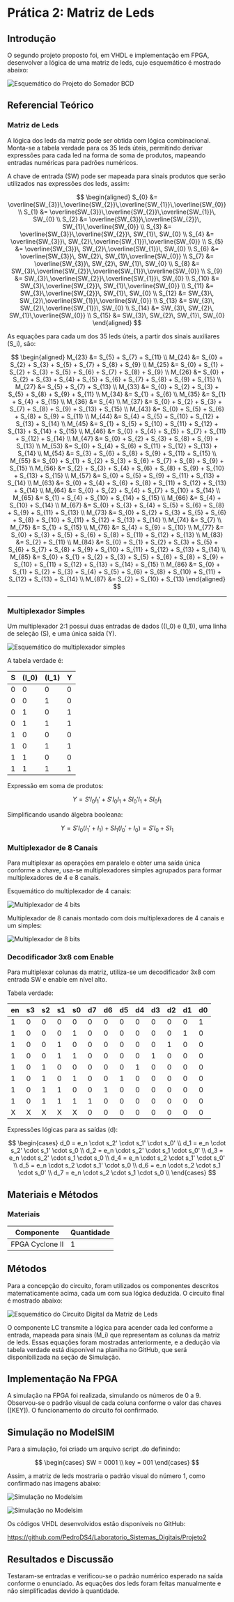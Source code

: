# Prática 2: Matriz de Leds

## Introdução

O segundo projeto proposto foi, em VHDL e implementação em FPGA, desenvolver a lógica de uma matriz de leds, cujo esquemático é mostrado abaixo:

![Esquemático do Projeto do Somador BCD](figuras/matriz_leds.png)

## Referencial Teórico

### Matriz de Leds

A lógica dos leds da matriz pode ser obtida com lógica combinacional. Monta-se a tabela verdade para os 35 leds úteis, permitindo derivar expressões para cada led na forma de soma de produtos, mapeando entradas numéricas para padrões numéricos.

A chave de entrada \(SW\) pode ser mapeada para sinais produtos que serão utilizados nas expressões dos leds, assim:

$$
\begin{aligned}
S_{0}  &= \overline{SW_{3}}\,\overline{SW_{2}}\,\overline{SW_{1}}\,\overline{SW_{0}} \\
S_{1}  &= \overline{SW_{3}}\,\overline{SW_{2}}\,\overline{SW_{1}}\, SW_{0} \\
S_{2}  &= \overline{SW_{3}}\,\overline{SW_{2}}\, SW_{1}\,\overline{SW_{0}} \\
S_{3}  &= \overline{SW_{3}}\,\overline{SW_{2}}\, SW_{1}\, SW_{0} \\
S_{4}  &= \overline{SW_{3}}\, SW_{2}\,\overline{SW_{1}}\,\overline{SW_{0}} \\
S_{5}  &= \overline{SW_{3}}\, SW_{2}\,\overline{SW_{1}}\, SW_{0} \\
S_{6}  &= \overline{SW_{3}}\, SW_{2}\, SW_{1}\,\overline{SW_{0}} \\
S_{7}  &= \overline{SW_{3}}\, SW_{2}\, SW_{1}\, SW_{0} \\
S_{8}  &= SW_{3}\,\overline{SW_{2}}\,\overline{SW_{1}}\,\overline{SW_{0}} \\
S_{9}  &= SW_{3}\,\overline{SW_{2}}\,\overline{SW_{1}}\, SW_{0} \\
S_{10} &= SW_{3}\,\overline{SW_{2}}\, SW_{1}\,\overline{SW_{0}} \\
S_{11} &= SW_{3}\,\overline{SW_{2}}\, SW_{1}\, SW_{0} \\
S_{12} &= SW_{3}\, SW_{2}\,\overline{SW_{1}}\,\overline{SW_{0}} \\
S_{13} &= SW_{3}\, SW_{2}\,\overline{SW_{1}}\, SW_{0} \\
S_{14} &= SW_{3}\, SW_{2}\, SW_{1}\,\overline{SW_{0}} \\
S_{15} &= SW_{3}\, SW_{2}\, SW_{1}\, SW_{0}
\end{aligned}
$$

As equações para cada um dos 35 leds úteis, a partir dos sinais auxiliares \(S_i\), são:

$$
\begin{aligned}
M_{23} &= S_{5} + S_{7} + S_{11} \\
M_{24} &= S_{0} + S_{2} + S_{3} + S_{5} + S_{7} + S_{8} + S_{9} \\
M_{25} &= S_{0} + S_{1} + S_{2} + S_{3} + S_{5} + S_{6} + S_{7} + S_{8} + S_{9} \\
M_{26} &= S_{0} + S_{2} + S_{3} + S_{4} + S_{5} + S_{6} + S_{7} + S_{8} + S_{9} + S_{15} \\
M_{27} &= S_{5} + S_{7} + S_{13} \\
M_{33} &= S_{0} + S_{2} + S_{3} + S_{5} + S_{8} + S_{9} + S_{11} \\
M_{34} &= S_{1} + S_{6} \\
M_{35} &= S_{1} + S_{4} + S_{15} \\
M_{36} &= S_{4} \\
M_{37} &= S_{0} + S_{2} + S_{3} + S_{7} + S_{8} + S_{9} + S_{13} + S_{15} \\
M_{43} &= S_{0} + S_{5} + S_{6} + S_{8} + S_{9} + S_{11} \\
M_{44} &= S_{4} + S_{5} + S_{10} + S_{12} + S_{13} + S_{14} \\
M_{45} &= S_{1} + S_{5} + S_{10} + S_{11} + S_{12} + S_{13} + S_{14} + S_{15} \\
M_{46} &= S_{0} + S_{4} + S_{5} + S_{7} + S_{11} + S_{12} + S_{14} \\
M_{47} &= S_{0} + S_{2} + S_{3} + S_{8} + S_{9} + S_{13} \\
M_{53} &= S_{0} + S_{4} + S_{6} + S_{11} + S_{12} + S_{13} + S_{14} \\
M_{54} &= S_{3} + S_{6} + S_{8} + S_{9} + S_{11} + S_{15} \\
M_{55} &= S_{0} + S_{1} + S_{2} + S_{3} + S_{6} + S_{7} + S_{8} + S_{9} + S_{15} \\
M_{56} &= S_{2} + S_{3} + S_{4} + S_{6} + S_{8} + S_{9} + S_{10} + S_{13} + S_{15} \\
M_{57} &= S_{0} + S_{5} + S_{9} + S_{11} + S_{13} + S_{14} \\
M_{63} &= S_{0} + S_{4} + S_{6} + S_{8} + S_{11} + S_{12} + S_{13} + S_{14} \\
M_{64} &= S_{0} + S_{2} + S_{4} + S_{7} + S_{10} + S_{14} \\
M_{65} &= S_{1} + S_{4} + S_{10} + S_{14} + S_{15} \\
M_{66} &= S_{4} + S_{10} + S_{14} \\
M_{67} &= S_{0} + S_{3} + S_{4} + S_{5} + S_{6} + S_{8} + S_{9} + S_{11} + S_{13} \\
M_{73} &= S_{0} + S_{2} + S_{3} + S_{5} + S_{6} + S_{8} + S_{10} + S_{11} + S_{12} + S_{13} + S_{14} \\
M_{74} &= S_{7} \\
M_{75} &= S_{1} + S_{15} \\
M_{76} &= S_{4} + S_{9} + S_{10} \\
M_{77} &= S_{0} + S_{3} + S_{5} + S_{6} + S_{8} + S_{11} + S_{12} + S_{13} \\
M_{83} &= S_{2} + S_{11} \\
M_{84} &= S_{0} + S_{1} + S_{2} + S_{3} + S_{5} + S_{6} + S_{7} + S_{8} + S_{9} + S_{10} + S_{11} + S_{12} + S_{13} + S_{14} \\
M_{85} &= S_{0} + S_{1} + S_{2} + S_{3} + S_{5} + S_{6} + S_{8} + S_{9} + S_{10} + S_{11} + S_{12} + S_{13} + S_{14} + S_{15} \\
M_{86} &= S_{0} + S_{1} + S_{2} + S_{3} + S_{4} + S_{5} + S_{6} + S_{8} + S_{10} + S_{11} + S_{12} + S_{13} + S_{14} \\
M_{87} &= S_{2} + S_{10} + S_{13}
\end{aligned}
$$

---

### Multiplexador Simples

Um multiplexador 2:1 possui duas entradas de dados (\(I_0\) e \(I_1\)), uma linha de seleção \(S\), e uma única saída \(Y\).

![Esquemático do multiplexador simples](figuras/Multiplexador_1_bit.png)

A tabela verdade é:

| S | \(I_0\) | \(I_1\) | Y |
|---|---------|---------|---|
| 0 | 0 | 0 | 0 |
| 0 | 0 | 1 | 0 |
| 0 | 1 | 0 | 1 |
| 0 | 1 | 1 | 1 |
| 1 | 0 | 0 | 0 |
| 1 | 0 | 1 | 1 |
| 1 | 1 | 0 | 0 |
| 1 | 1 | 1 | 1 |

Expressão em soma de produtos:

$$
Y = S' I_0 I_1' + S' I_0 I_1 + S I_0' I_1 + S I_0 I_1
$$

Simplificando usando álgebra booleana:

$$
Y = S' I_0 (I_1' + I_1) + S I_1 (I_0' + I_0) = S' I_0 + S I_1
$$

### Multiplexador de 8 Canais

Para multiplexar as operações em paralelo e obter uma saída única conforme a chave, usa-se multiplexadores simples agrupados para formar multiplexadores de 4 e 8 canais.

Esquemático do multiplexador de 4 canais:

![Multiplexador de 4 bits](figuras/mux_4.png)

Multiplexador de 8 canais montado com dois multiplexadores de 4 canais e um simples:

![Multiplexador de 8 bits](figuras/mux_8.png)

### Decodificador 3x8 com Enable

Para multiplexar colunas da matriz, utiliza-se um decodificador 3x8 com entrada SW e enable em nível alto.

Tabela verdade:

| en | s3 | s2 | s1 | s0 | d7 | d6 | d5 | d4 | d3 | d2 | d1 | d0 |
|----|----|----|----|----|----|----|----|----|----|----|----|----|
| 1  | 0  | 0  | 0  | 0  | 0  | 0  | 0  | 0  | 0  | 0  | 0  | 1  |
| 1  | 0  | 0  | 0  | 1  | 0  | 0  | 0  | 0  | 0  | 0  | 1  | 0  |
| 1  | 0  | 0  | 1  | 0  | 0  | 0  | 0  | 0  | 0  | 1  | 0  | 0  |
| 1  | 0  | 0  | 1  | 1  | 0  | 0  | 0  | 0  | 1  | 0  | 0  | 0  |
| 1  | 0  | 1  | 0  | 0  | 0  | 0  | 0  | 1  | 0  | 0  | 0  | 0  |
| 1  | 0  | 1  | 0  | 1  | 0  | 0  | 1  | 0  | 0  | 0  | 0  | 0  |
| 1  | 0  | 1  | 1  | 0  | 0  | 1  | 0  | 0  | 0  | 0  | 0  | 0  |
| 1  | 0  | 1  | 1  | 1  | 1  | 0  | 0  | 0  | 0  | 0  | 0  | 0  |
| X  | X  | X  | X  | X  | 0  | 0  | 0  | 0  | 0  | 0  | 0  | 0  |

Expressões lógicas para as saídas \(d\):

$$
\begin{cases}
d_0 = e_n \cdot s_2' \cdot s_1' \cdot s_0' \\
d_1 = e_n \cdot s_2' \cdot s_1' \cdot s_0 \\
d_2 = e_n \cdot s_2' \cdot s_1 \cdot s_0' \\
d_3 = e_n \cdot s_2' \cdot s_1 \cdot s_0 \\
d_4 = e_n \cdot s_2 \cdot s_1' \cdot s_0' \\
d_5 = e_n \cdot s_2 \cdot s_1' \cdot s_0 \\
d_6 = e_n \cdot s_2 \cdot s_1 \cdot s_0' \\
d_7 = e_n \cdot s_2 \cdot s_1 \cdot s_0 \\
\end{cases}
$$

## Materiais e Métodos

### Materiais

| Componente     | Quantidade |
|----------------|------------|
| FPGA Cyclone II| 1          |

## Métodos

Para a concepção do circuito, foram utilizados os componentes descritos matematicamente acima, cada um com sua lógica deduzida. O circuito final é mostrado abaixo:

![Esquemático do Circuito Digital da Matriz de Leds](figuras/matriz_leds_circuit.png)

O componente LC transmite a lógica para acender cada led conforme a entrada, mapeada para sinais \(M_i\) que representam as colunas da matriz de leds. Essas equações foram mostradas anteriormente, e a dedução via tabela verdade está disponível na planilha no GitHub, que será disponibilizada na seção de Simulação.

## Implementação Na FPGA

A simulação na FPGA foi realizada, simulando os números de 0 a 9. Observou-se o padrão visual de cada coluna conforme o valor das chaves \([KEY]\). O funcionamento do circuito foi confirmado.

## Simulação no ModelSIM

Para a simulação, foi criado um arquivo script .do definindo:

$$
\begin{cases}
SW = 0001 \\
key = 001
\end{cases}
$$

Assim, a matriz de leds mostraria o padrão visual do número 1, como confirmado nas imagens abaixo:

![Simulação no Modelsim](figuras/sim_modelsim1.png)

![Simulação no Modelsim](figuras/sim_modelsim2.png)

Os códigos VHDL desenvolvidos estão disponíveis no GitHub:

https://github.com/PedroDS4/Laboratorio_Sistemas_Digitais/Projeto2

## Resultados e Discussão

Testaram-se entradas e verificou-se o padrão numérico esperado na saída conforme o enunciado. As equações dos leds foram feitas manualmente e não simplificadas devido à quantidade.
